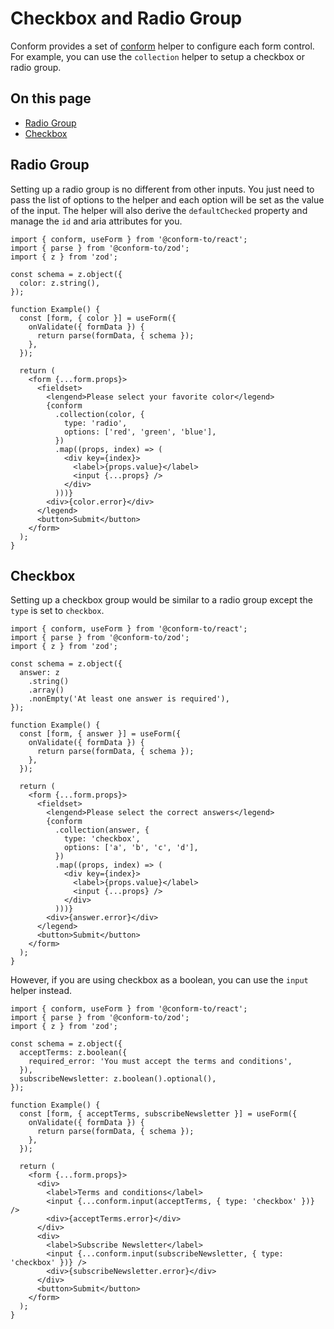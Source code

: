 # Checkbox and Radio Group

Conform provides a set of [conform](/packages/conform-react/README.md#conform) helper to configure each form control. For example, you can use the `collection` helper to setup a checkbox or radio group.

<!-- aside -->

## On this page

- [Radio Group](#radio-group)
- [Checkbox](#checkbox)

<!-- /aside -->

## Radio Group

Setting up a radio group is no different from other inputs. You just need to pass the list of options to the helper and each option will be set as the value of the input. The helper will also derive the `defaultChecked` property and manage the `id` and aria attributes for you.

```tsx
import { conform, useForm } from '@conform-to/react';
import { parse } from '@conform-to/zod';
import { z } from 'zod';

const schema = z.object({
  color: z.string(),
});

function Example() {
  const [form, { color }] = useForm({
    onValidate({ formData }) {
      return parse(formData, { schema });
    },
  });

  return (
    <form {...form.props}>
      <fieldset>
        <lengend>Please select your favorite color</legend>
        {conform
          .collection(color, {
            type: 'radio',
            options: ['red', 'green', 'blue'],
          })
          .map((props, index) => (
            <div key={index}>
              <label>{props.value}</label>
              <input {...props} />
            </div>
          )))}
        <div>{color.error}</div>
      </legend>
      <button>Submit</button>
    </form>
  );
}
```

## Checkbox

Setting up a checkbox group would be similar to a radio group except the `type` is set to `checkbox`.

```tsx
import { conform, useForm } from '@conform-to/react';
import { parse } from '@conform-to/zod';
import { z } from 'zod';

const schema = z.object({
  answer: z
    .string()
    .array()
    .nonEmpty('At least one answer is required'),
});

function Example() {
  const [form, { answer }] = useForm({
    onValidate({ formData }) {
      return parse(formData, { schema });
    },
  });

  return (
    <form {...form.props}>
      <fieldset>
        <lengend>Please select the correct answers</legend>
        {conform
          .collection(answer, {
            type: 'checkbox',
            options: ['a', 'b', 'c', 'd'],
          })
          .map((props, index) => (
            <div key={index}>
              <label>{props.value}</label>
              <input {...props} />
            </div>
          )))}
        <div>{answer.error}</div>
      </legend>
      <button>Submit</button>
    </form>
  );
}
```

However, if you are using checkbox as a boolean, you can use the `input` helper instead.

```tsx
import { conform, useForm } from '@conform-to/react';
import { parse } from '@conform-to/zod';
import { z } from 'zod';

const schema = z.object({
  acceptTerms: z.boolean({
    required_error: 'You must accept the terms and conditions',
  }),
  subscribeNewsletter: z.boolean().optional(),
});

function Example() {
  const [form, { acceptTerms, subscribeNewsletter }] = useForm({
    onValidate({ formData }) {
      return parse(formData, { schema });
    },
  });

  return (
    <form {...form.props}>
      <div>
        <label>Terms and conditions</label>
        <input {...conform.input(acceptTerms, { type: 'checkbox' })} />
        <div>{acceptTerms.error}</div>
      </div>
      <div>
        <label>Subscribe Newsletter</label>
        <input {...conform.input(subscribeNewsletter, { type: 'checkbox' })} />
        <div>{subscribeNewsletter.error}</div>
      </div>
      <button>Submit</button>
    </form>
  );
}
```
